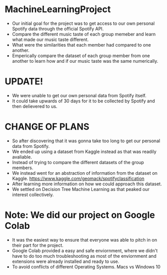 # MachineLearningProject

- Our initial goal for the project was to get access to our own personal Spotify data through the official Spotify API.
- Compare the different music taste of each group memeber and learn what made our music taste different.
- What were the similarities that each member had compared to one another.
- Emperically compare the dataset of each group member from one another to learn how and if our music taste was the same numerically.

# UPDATE!
- We were unable to get our own personal data from Spotify itself.
- It could take upwards of 30 days for it to be collected by Spotify and then delievered to us.

# CHANGE OF PLANS 
- So after discovering that it was gonna take too long to get our personal data from Spotify.
- We ended up using a dataset from Kaggle instead as that was readily avaliable.
- Instead of trying to compare the different datasets of the group members. 
- We instead went for an abstraction of information from the dataset on Kaggle.
https://www.kaggle.com/geomack/spotifyclassification
- After learning more information on how we could approach this dataset. 
- We settled on Decision Tree Machine Learning as that peaked our interest collectively.

# Note: We did our project on Google Colab
- It was the easiest way to ensure that everyone was able to pitch in on their part for the project.
- Google Colab provided a easy and safe enviornment, where we didn't have to do too much troubleshooting as most of the enviornment and extensions were already installed and ready to use.
- To avoid conflicts of different Operating Systems. Macs vs Windows 10
